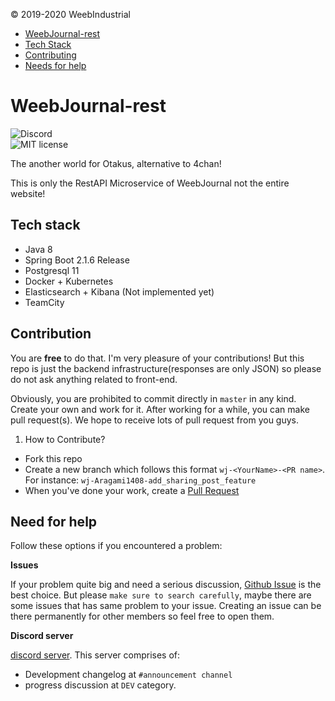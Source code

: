 © 2019-2020 WeebIndustrial

* [WeebJournal-rest](#weebjournal)
* [Tech Stack](#tech-stack)
* [Contributing](#contributing)
* [Needs for help](#needs-for-help)

# WeebJournal-rest 
![Discord](https://img.shields.io/discord/545517032272036009.svg?style=flat)   
![MIT license](https://img.shields.io/github/license/WeebIndustry/WeebJournal)


The another world for Otakus, alternative to 4chan!

This is only the RestAPI Microservice of WeebJournal not the entire website! 


## Tech stack

- Java 8
- Spring Boot 2.1.6 Release
- Postgresql 11
- Docker + Kubernetes 
- Elasticsearch + Kibana (Not implemented yet)
- TeamCity

## Contribution

You are **free** to do that. I'm very pleasure of your contributions! But this repo is just the backend infrastructure(responses are only JSON) so please do not ask anything related to front-end.

Obviously, you are prohibited to commit directly in `master` in any kind. Create your own and work for it. After working for a while, you can make pull request(s). We hope to receive lots of pull request from you guys.

1. How to Contribute?

- Fork this repo
- Create a new branch which follows this format `wj-<YourName>-<PR name>`. For instance: `wj-Aragami1408-add_sharing_post_feature`
- When you've done your work, create a [Pull Request](https://github.com/WeebIndustry/WeebJournal-rest/pulls)

## Need for help

Follow these options if you encountered a problem:

**Issues**

If your problem quite big and need a serious discussion, [Github Issue](https://github.com/WeebIndustry/WeebJournal-rest/issues) is the best choice. But please `make sure to search carefully`, maybe there are some issues that has same problem to your issue. Creating an issue can be there permanently for other members so feel free to open them.

**Discord server**

[discord server](https://discord.gg/qYp5f5e). This server comprises of:
- Development changelog at `#announcement channel`
- progress discussion at `DEV` category.